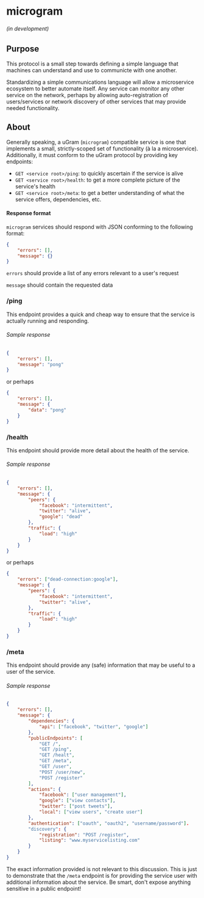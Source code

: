 # microgram
###### (in development)

## Purpose
This protocol is a small step towards defining a simple language that machines can understand and use to communicte with one another.

Standardizing a simple communications language will allow a microservice ecosystem to better automate itself.  Any service
can monitor any other service on the network, perhaps by allowing auto-registration of users/services or network discovery of other services that 
may provide needed functionality.

## About
Generally speaking, a uGram (`microgram`) compatible service is one that implements a small, strictly-scoped set of functionality (à la a microservice).
Additionally, it must conform to the uGram protocol by providing key endpoints:

* `GET <service root>/ping`: to quickly ascertain if the service is alive
* `GET <service root>/health`: to get a more complete picture of the service's health
* `GET <service root>/meta`: to get a better understanding of what the service offers, dependencies, etc.

#### Response format
`microgram` services should respond with JSON conforming to the following format:

```json
{
    "errors": [],
    "message": {}
}
```
`errors` should provide a list of any errors relevant to a user's request

`message` should contain the requested data

### /ping
This endpoint provides a quick and cheap way to ensure that the service is actually running and responding.

###### Sample response
```json
{
    "errors": [],
    "message": "pong"
}
```
or perhaps
```json
{
    "errors": [],
    "message": {
        "data": "pong"
    }
}
```

### /health
This endpoint should provide more detail about the health of the service.

###### Sample response
```json
{
    "errors": [],
    "message": {
        "peers": {
            "facebook": "intermittent",
            "twitter": "alive",
            "google": "dead"
        },
        "traffic": {
            "load": "high"
        }
    }
}
```
or perhaps
```json
{
    "errors": ["dead-connection:google"],
    "message": {
        "peers": {
            "facebook": "intermittent",
            "twitter": "alive",
        },
        "traffic": {
            "load": "high"
        }
    }
}
```

### /meta
This endpoint should provide any (safe) information that may be useful to a user of the service.

###### Sample response
```json
{
    "errors": [],
    "message": {
        "dependencies": {
            "api": ["facebook", "twitter", "google"]
        },
        "publicEndpoints": [
            "GET /",
            "GET /ping",
            "GET /healt",
            "GET /meta",
            "GET /user",
            "POST /user/new",
            "POST /register"
        ],
        "actions": {
            "facebook": ["user management"],
            "google": ["view contacts"],
            "twitter": ["post tweets"],
            "local": ["view users", "create user"]
        },
        "authentication": ["oauth", "oauth2", "username/password"].
        "discovery": {
            "registration": "POST /register",
            "listing": "www.myservicelisting.com"
        }
    }
}
```
The exact information provided is not relevant to this discussion.  This is just to demonstrate that the `/meta` endpoint is for providing the service user with additional information about the service.
Be smart, don't expose anything sensitive in a public endpoint!
